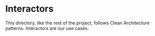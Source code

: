 # Interactors

This directory, like the rest of the project, follows Clean Architecture patterns. Interactors are our use cases.

